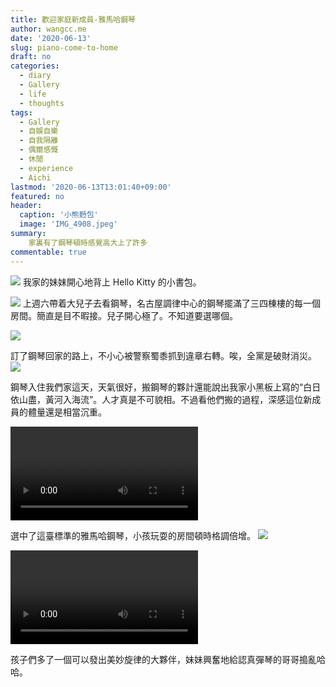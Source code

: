 ```yaml
---
title: 歡迎家庭新成員-雅馬哈鋼琴
author: wangcc.me
date: '2020-06-13'
slug: piano-come-to-home
draft: no
categories:
  - diary
  - Gallery
  - life
  - thoughts
tags:
  - Gallery
  - 自娛自樂
  - 自我隔離
  - 偶爾感慨
  - 休閒
  - experience
  - Aichi
lastmod: '2020-06-13T13:01:40+09:00'
featured: no
header:
  caption: '小熊麪包'
  image: 'IMG_4908.jpeg'
summary: 
    家裏有了鋼琴頓時感覺高大上了許多
commentable: true 
---
```



![](/img/IMG_5115.jpeg)
我家的妹妹開心地背上 Hello Kitty 的小書包。


![](/img/IMG_5137.jpeg)
上週六帶着大兒子去看鋼琴，名古屋調律中心的鋼琴擺滿了三四棟樓的每一個房間。簡直是目不暇接。兒子開心極了。不知道要選哪個。

![](/img/IMG_5141.jpeg)


訂了鋼琴回家的路上，不小心被警察蜀黍抓到違章右轉。唉，全黨是破財消災。
![](/img/IMG_0079.jpeg)




鋼琴入住我們家這天，天氣很好，搬鋼琴的夥計還能說出我家小黑板上寫的“白日依山盡，黃河入海流”。人才真是不可貌相。不過看他們搬的過程，深感這位新成員的體量還是相當沉重。

<video width=auto height=auto controls allowfullscreen>
  <source src="/video/IMG_5147.mov" type="video/mp4">
</video>



選中了這臺標準的雅馬哈鋼琴，小孩玩耍的房間頓時格調倍增。
![](/img/IMG_5151.jpeg)



<video width=auto height=auto controls allowfullscreen>
  <source src="/video/IMG_5154.mov" type="video/mp4">
</video>

孩子們多了一個可以發出美妙旋律的大夥伴，妹妹興奮地給認真彈琴的哥哥搗亂哈哈。
